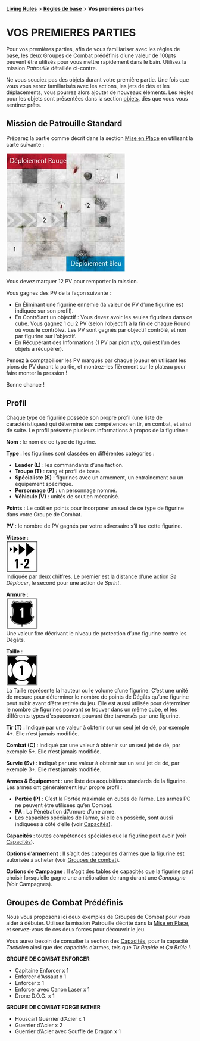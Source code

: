 **[Living Rules](../contents.md)** > **[Règles de base](contents.md)** > **Vos premières parties**

# VOS PREMIERES PARTIES
Pour vos premières parties, afin de vous familiariser avec les règles de base, les deux Groupes de Combat prédéfinis d’une valeur de 100pts peuvent être utilisés pour vous mettre rapidement dans le bain. Utilisez la mission _Patrouille_ détaillée ci-contre.

Ne vous souciez pas des objets durant votre première partie. Une fois que vous vous serez familiarisés avec les actions, les jets de dés et les déplacements, vous pourrez alors ajouter de nouveaux éléments. Les règles pour les objets sont présentées dans la section [objets](items.md), dès que vous vous sentirez prêts.


## Mission de Patrouille Standard
Préparez la partie comme décrit dans la section [Mise en Place](setup.md) en utilisant la carte suivante :

![Patrouille - Déploiement](https://raw.githubusercontent.com/orouet/DeadZone-Rules/master/rules/living/fr/missions/patrol/deployment.jpg)

Vous devez marquer 12 PV pour remporter la mission.

Vous gagnez des PV de la façon suivante :

* En Éliminant une figurine ennemie (la valeur de PV d’une figurine est indiquée sur son profil).
* En Contrôlant un objectif : Vous devez avoir les seules figurines dans ce cube. Vous gagnez 1 ou 2 PV (selon l’objectif) à la fin de chaque Round où vous le contrôlez. Les PV sont gagnés par objectif contrôlé, et non par figurine sur l’objectif.
* En Récupérant des Informations (1 PV par pion _Info_, qui est l’un des objets a récupérer).

Pensez à comptabiliser les PV marqués par chaque joueur en utilisant les pions de PV durant la partie, et montrez-les fièrement sur le plateau pour faire monter la pression !

Bonne chance !


## Profil
Chaque type de figurine possède son propre profil (une liste de caractéristiques) qui détermine ses compétences en tir, en combat, et ainsi de suite. Le profil présente plusieurs informations à propos de la figurine :

**Nom** : le nom de ce type de figurine.

**Type** : les figurines sont classées en différentes catégories :
+ **Leader (L)** : les commandants d’une faction.
+ **Troupe (T)** : rang et profil de base.
+ **Spécialiste (S)** : figurines avec un armement, un entraînement ou un équipement spécifique.
+ **Personnage (P)** : un personnage nommé.
+ **Véhicule (V)** : unités de soutien mécanisé.

**Points** : Le coût en points pour incorporer un seul de ce type de figurine dans votre Groupe de Combat.

**PV** : le nombre de PV gagnés par votre adversaire s’il tue cette figurine.

**Vitesse** :  
![Vitesse](https://github.com/orouet/DeadZone-Rules/blob/master/rules/living/resources/stats/speed-1-2.jpg?raw=true)  
Indiquée par deux chiffres. Le premier est la distance d’une action _Se Déplacer_, le second pour une action de _Sprint_.

**Armure** :  
![Armure](https://github.com/orouet/DeadZone-Rules/blob/master/rules/living/resources/stats/armour-1.jpg?raw=true)  
Une valeur fixe décrivant le niveau de protection d’une figurine contre les Dégâts.

**Taille** :  
![Armure](https://github.com/orouet/DeadZone-Rules/blob/master/rules/living/resources/stats/size-1.jpg?raw=true)  
La Taille représente la hauteur ou le volume d’une figurine. C’est une unité de mesure pour déterminer le nombre de points de Dégâts qu’une figurine peut subir avant d’être retirée du jeu. Elle est aussi utilisée pour déterminer le nombre de figurines pouvant se trouver dans un même cube, et les différents types d’espacement pouvant être traversés par une figurine.

**Tir (T)** : Indiqué par une valeur à obtenir sur un seul jet de dé, par exemple 4+. Elle n’est jamais modifiée.

**Combat (C)** : indiqué par une valeur à obtenir sur un seul jet de dé, par exemple 5+. Elle n’est jamais modifiée.

**Survie (Sv)** : indiqué par une valeur à obtenir sur un seul jet de dé, par exemple 3+. Elle n’est jamais modifiée.

**Armes & Équipement** : une liste des acquisitions standards de la figurine. Les armes ont généralement leur propre profil :
+ **Portée (P)** : C’est la Portée maximale en cubes de l’arme. Les armes PC ne peuvent être utilisées qu’en Combat.
+ **PA** : La Pénétration d’Armure d’une arme.
+ Les capacités spéciales de l’arme, si elle en possède, sont aussi indiquées à côté d’elle (voir [Capacités](../additional/abilities.md)).

**Capacités** : toutes compétences spéciales que la figurine peut avoir (voir [Capacités](../additional/abilities.md)).

**Options d’armement** : Il s’agit des catégories d’armes que la figurine est autorisée à acheter (voir [Groupes de combat](../additional/teams.md)).

**Options de Campagne** : Il s’agit des tables de capacités que la figurine peut choisir lorsqu’elle gagne une amélioration de rang durant une _Campagne_ (Voir Campagnes).


## Groupes de Combat Prédéfinis
Nous vous proposons ici deux exemples de Groupes de Combat pour vous aider à débuter. Utilisez la mission Patrouille décrite dans la [Mise en Place](setup.md), et servez-vous de ces deux forces pour découvrir le jeu.

Vous aurez besoin de consulter la section des [Capacités](../additional/abilities.md), pour la capacité _Tacticien_ ainsi que des capacités d’armes, tels que _Tir Rapide_ et _Ça Brûle !_.

**GROUPE DE COMBAT ENFORCER**  
+ Capitaine Enforcer x 1
+ Enforcer d’Assaut x 1
+ Enforcer x 1
+ Enforcer avec Canon Laser x 1
+ Drone D.O.G. x 1

**GROUPE DE COMBAT FORGE FATHER**  
+ Houscarl Guerrier d’Acier x 1
+ Guerrier d’Acier x 2
+ Guerrier d’Acier avec Souffle de Dragon x 1

